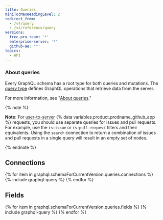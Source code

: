 ```yaml
---
title: Queries
miniTocMaxHeadingLevel: 2
redirect_from:
  - /v4/query
  - /v4/reference/query
versions:
  free-pro-team: '*'
  enterprise-server: '*'
  github-ae: '*'
topics:
  - API
---
```


### About queries

Every GraphQL schema has a root type for both queries and mutations. The [query type](https://graphql.github.io/graphql-spec/June2018/#sec-Type-System) defines GraphQL operations that retrieve data from the server.

For more information, see "[About queries](/graphql/guides/forming-calls-with-graphql#about-queries)."

{% note %}

**Note:** For [user-to-server](/developers/apps/identifying-and-authorizing-users-for-github-apps#user-to-server-requests) {% data variables.product.prodname_github_app %} requests, you should use separate queries for issues and pull requests. For example, use the `is:issue` or `is:pull-request` filters and their equivalents. Using the `search` connection to return a combination of issues and pull requests in a single query will result in an empty set of nodes.

{% endnote %}

## Connections

{% for item in graphql.schemaForCurrentVersion.queries.connections %}
  {% include graphql-query %}
{% endfor %}

## Fields

{% for item in graphql.schemaForCurrentVersion.queries.fields %}
  {% include graphql-query %}
{% endfor %}
